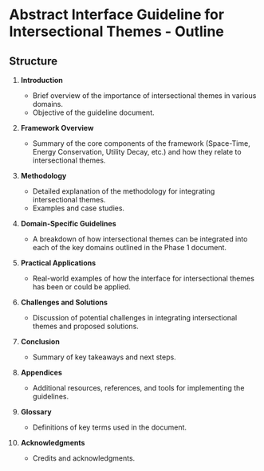 # Abstract Interface Guideline for Intersectional Themes - Outline
## Structure
1. **Introduction**
   - Brief overview of the importance of intersectional themes in various domains.
   - Objective of the guideline document.

2. **Framework Overview**
   - Summary of the core components of the framework (Space-Time, Energy Conservation, Utility Decay, etc.) and how they relate to intersectional themes.

3. **Methodology**
   - Detailed explanation of the methodology for integrating intersectional themes.
   - Examples and case studies.

4. **Domain-Specific Guidelines**
   - A breakdown of how intersectional themes can be integrated into each of the key domains outlined in the Phase 1 document.
  
5. **Practical Applications**
   - Real-world examples of how the interface for intersectional themes has been or could be applied.

6. **Challenges and Solutions**
   - Discussion of potential challenges in integrating intersectional themes and proposed solutions.

7. **Conclusion**
   - Summary of key takeaways and next steps.

8. **Appendices**
   - Additional resources, references, and tools for implementing the guidelines.

9. **Glossary**
   - Definitions of key terms used in the document.

10. **Acknowledgments**
    - Credits and acknowledgments.
